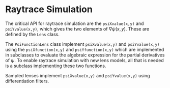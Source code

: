 # Raytrace Simulation

The critical API for raytrace simulation are the `psiXvalue(x,y)` and `psiYvalue(x,y)`,
which gives the two elements of $\nabla\psi(x,y)$.
These are defined by the `Lens` class.

The `PsiFunctionLens` class implement `psiXvalue(x,y)` and `psiYvalue(x,y)`
using the `psiXfunction(x,y)` and `psiYfunction(x,y)` which are implemented
in subclasses to evaluate the algebraic expression for the partial derivatives
of $\psi$.
To enable raytrace simulation with new lens models, all that is needed is
a subclass implementing these two functions.

Sampled lenses implement `psiXvalue(x,y)` and `psiYvalue(x,y)` using
differentiation filters.
